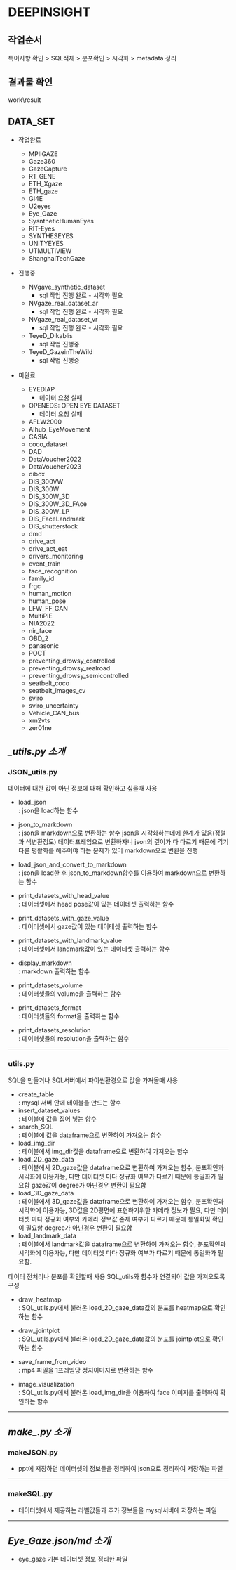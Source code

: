 # **DEEPINSIGHT**

## 작업순서
특이사항 확인 > SQL적재 > 분포확인 > 시각화 > metadata 정리


## 결과물 확인
work\result

## DATA_SET
- 작업완료
    - MPIIGAZE
    - Gaze360
    - GazeCapture
    - RT_GENE
    - ETH_Xgaze
    - ETH_gaze
    - GI4E
    - U2eyes
    - Eye_Gaze
    - SysntheticHumanEyes
    - RIT-Eyes
    - SYNTHESEYES
    - UNITYEYES
    - UTMULTIVIEW
    - ShanghaiTechGaze

- 진행중
    - NVgave_synthetic_dataset
      - sql 작업 진행 완료 - 시각화 필요
    - NVgaze_real_dataset_ar
      - sql 작업 진행 완료 - 시각화 필요
    - NVgaze_real_dataset_vr
      - sql 작업 진행 완료 - 시각화 필요
    - TeyeD_Dikablis
      - sql 작업 진행중
    - TeyeD_GazeinTheWild
      - sql 작업 진행중
  
- 미완료
    - EYEDIAP
        - 데이터 요청 실패
    - OPENEDS: OPEN EYE DATASET
        - 데이터 요청 실패
    - AFLW2000
    - AIhub_EyeMovement
    - CASIA
    - coco_dataset
    - DAD
    - DataVoucher2022
    - DataVoucher2023
    - dibox
    - DIS_300VW
    - DIS_300W
    - DIS_300W_3D
    - DIS_300W_3D_FAce
    - DIS_300W_LP
    - DIS_FaceLandmark
    - DIS_shutterstock
    - dmd
    - drive_act
    - drive_act_eat
    - drivers_monitoring
    - event_train
    - face_recognition
    - family_id
    - frgc
    - human_motion
    - human_pose
    - LFW_FF_GAN
    - MultiPIE
    - NIA2022
    - nir_face
    - OBD_2
    - panasonic
    - POCT
    - preventing_drowsy_controlled
    - preventing_drowsy_realroad
    - preventing_drowsy_semicontrolled
    - seatbelt_coco
    - seatbelt_images_cv
    - sviro
    - sviro_uncertainty
    - Vehicle_CAN_bus
    - xm2vts
    - zer01ne

## *_utils.py 소개*

### JSON_utils.py
데이터에 대한 값이 아닌 정보에 대해 확인하고 싶을때 사용
- load_json
<br>: json을 load하는 함수

- json_to_markdown
<br>: json을 markdown으로 변환하는 함수 json을 시각화하는데에 한계가 있음(정렬과 색변환정도) 데이터프레임으로 변환하자니 json의 깊이가 다 다르기 때문에 각기다른 평활화를 해주어야 하는 문제가 있어  markdown으로 변환을 진행
	
- load_json_and_convert_to_markdown
<br>: json을 load한 후 json_to_markdown함수를 이용하여 markdown으로 변환하는 함수

- print_datasets_with_head_value
<br>: 데이터셋에서 head pose값이 있는 데이테셋 출력하는 함수

- print_datasets_with_gaze_value
<br>: 데이터셋에서 gaze값이 있는 데이테셋 출력하는 함수

- print_datasets_with_landmark_value
<br>: 데이터셋에서 landmark값이 있는 데이테셋 출력하는 함수

- display_markdown
<br>: markdown 출력하는 함수

- print_datasets_volume
<br>: 데이터셋들의 volume을 출력하는 함수

- print_datasets_format
<br>: 데이터셋들의 format을 출력하는 함수

- print_datasets_resolution
<br>: 데이터셋들의 resolution을 출력하는 함수

---

### utils.py
SQL을 만들거나 SQL서버에서 파이썬환경으로 값을 가져올때 사용 
- create_table
<br>: mysql 서버 안에 테이블을 만드는 함수
- insert_dataset_values
<br>: 테이블에 값을 집어 넣는 함수
- search_SQL
<br>: 테이블에 값을 dataframe으로 변환하여 가져오는 함수
- load_img_dir
<br>: 테이블에서 img_dir값을 dataframe으로 변환하여 가져오는 함수
- load_2D_gaze_data
<br>: 테이블에서 2D_gaze값을 dataframe으로 변환하여 가져오는 함수, 분포확인과 시각화에 이용가능, 다만 데이터셋 마다 정규화 여부가 다르기 때문에 통일화가 필요함 gaze값이 degree가 아닌경우 변환이 필요함
- load_3D_gaze_data
<br>: 테이블에서 3D_gaze값을 dataframe으로 변환하여 가져오는 함수, 분포확인과 시각화에 이용가능, 3D값을 2D평면에 표현하기위한 카메라 정보가 필요, 다만 데이터셋 마다 정규화 여부와 카메라 정보값 존재 여부가 다르기 때문에 통일화및 확인이 필요함 degree가 아닌경우 변환이 필요함
- load_landmark_data
<br>: 테이블에서 landmark값을 dataframe으로 변환하여 가져오는 함수, 분포확인과 시각화에 이용가능, 다만 데이터셋 마다 정규화 여부가 다르기 때문에 통일화가 필요함.

데이터 전처리나 분포를 확인할때 사용 SQL_utils와 함수가 연결되어 값을 가져오도록 구성
- draw_heatmap
<br>: SQL_utils.py에서 불러온 load_2D_gaze_data값의 분포를 heatmap으로 확인하는 함수

- draw_jointplot
<br>: SQL_utils.py에서 불러온 load_2D_gaze_data값의 분포를 jointplot으로 확인하는 함수

- save_frame_from_video
<br>: mp4 파일을 1프레임당 정지이미지로 변환하는 함수

- image_visualization
<br>: SQL_utils.py에서 불러온 load_img_dir을 이용하여 face 이미지를 출력하여 확인하는 함수

---

## *make_.py 소개*

### makeJSON.py
- ppt에 저장하던 데이터셋의 정보들을 정리하여 json으로 정리하여 저장하는 파일

---

### makeSQL.py
- 데이터셋에서 제공하는 라벨값들과 추가 정보들을 mysql서버에 저장하는 파일

--- 

## *Eye_Gaze.json/md 소개*
- eye_gaze 기본 데이터셋 정보 정리한 파일
